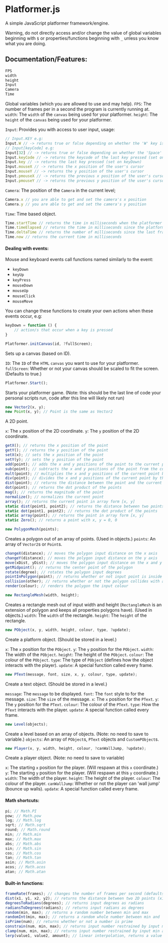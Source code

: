 # Platformer.js
A simple JavaScript platformer framework/engine.

Warning, do not directly access and/or change the value of global variables beginning with `$` or properties/functions beginning with `_` unless you know what you are doing.

## Documentation/Features:
```js
FPS
width
height
Input
Camera
Time
```
Global variables (which you are allowed to use and may help).
`FPS`: The number of frames per in a second the program is currently running at.
`width`: The `width` of the `canvas` being used for your platformer.
`height`: The `height` of the `canvas` being used for your platformer.

`Input`: Provides you with access to user input, usage:
```js
// Input.KEY e.g:
Input.W // -> returns true or false depending on whether the 'W' key is held down on the user's keyboard
// Input[keyCode] e.g:
Input[32] // -> returns true or false depending on whether the 'Space' key (spacebar) is held down on the user's keyboard
Input.keyCode // -> returns the keycode of the last key pressed (set on keyDown)
Input.key // -> returns the last key pressed (set on keyDown)
Input.mouseX // -> returns the x position of the user's cursor
Input.mouseY // -> returns the y position of the user's cursor
Input.pmouseX // -> returns the previous x position of the user's cursor
Input.pmouseY // -> returns the previous y position of the user's cursor
```

`Camera`: The position of the `Camera` in the current level;
```js
Camera.x // you are able to get and set the camera's x position
Camera.y // you are able to get and set the camera's y position
```

`Time`: Time based object.
```js
Time.startTime // returns the time in milliseconds when the platformer was started
Time.timeElapsed // returns the time in milliseconds since the platformer was started
Time.deltaTime // returns the number of milliseconds since the last frame
Time.now // returns the current time in milliseconds
```

#### Dealing with events:
Mouse and keyboard events call functions named similarly to the event:
- `keyDown`
- `keyUp`
- `keyPress`
- `mouseDown`
- `mouseUp`
- `mouseClick`
- `mouseMove`

You can change these functions to create your own actions when these events occur, e.g:
```js
keyDown = function () {
	// action/s that occur when a key is pressed
}
```

```js
Platformer.initCanvas(id, ?fullScreen);
```
Sets up a canvas (based on ID).

`ID`: The `ID` of the `HTML` `canvas` you want to use for your platformer.
`fullScreen`: Whether or not your canvas should be scaled to fit the screen. (Defaults to true.)

```js
Platformer.Start();
```
Starts your platformer game. (Note: this should be the last line of code your personal scripts run, code after this line will likely not run)

```js
new Vector2(x, y);
new Point(x, y); // Point is the same as Vector2
```
A 2D point.

`x`: The `x` position of the 2D coordinate.
`y`: The `y` position of the 2D coordinate.
```js
getX(); // returns the x position of the point
getY(); // returns the y position of the point
setX(x); // sets the x position of the point
setY(y); // sets the y position of the point
add(point); // adds the x and y positions of the point to the current point
sub(point); // subtracts the x and y positions of the point from the current point
mult(point); // multiplies the x and y positions of the current point by the point
div(point); // divides the x and y positions of the current point by the point
dist(point); // returns the distance between the point and the current point
dot(point); // returns the dot product of the points
mag(); // returns the magnitude of the point
normalize(); // normalizes the current point
array(); // returns the current point in array form [x, y]
static dist(point1, point2); // returns the distance between two points
static dot(point1, point2); // returns the dot product of the points
static array(point); // returns the point in array form [x, y]
static Zero(); // returns a point with x, y = 0, 0
```

```js
new PolygonMesh(points);
```
Creates a polygon out of an array of points. (Used in objects.)
`points`: An array of `Vector2`s or `Point`s.
```js
changeX(distance); // moves the polygon input distance on the x axis
changeY(distance); // moves the polygon input distance on the y axis
move(xDist, yDist); // moves the polygon input distance on the x and y axis
getMidpoint(); // returns the center point of the polygon
rotate(degree); // rotates the polygon input degrees
pointInPolygon(point); // returns whether or not input point is inside the polygon
collision(other); // returns whether or not the polygon collides with another polygon
render(colour); // renders the polygon the input colour
```

```js
new RectangleMesh(width, height);
```
Creates a rectangle mesh out of input width and height (`RectangleMesh` is an extension of polygon and keeps all properties polygons have). (Used in objects.)
`width`: The `width` of the rectangle.
`height`: The `height` of the rectangle.

```js
new PObject(x, y, width, height, colour, type, ?update);
```
Create a platform object. (Should be stored in a level.)

`x`: The `x` position for the `PObject`.
`y`: The `y` position for the `PObject`.
`width`: The width of the `PObject`.
`height`: The height of the `PObject`.
`colour`: The colour of the `PObject`.
`type`: The type of `PObject` (defines how the object interacts with the player).
`update`: A special function called every frame.

```js
new PText(message, font, size, x, y, colour, type, update);
```
Create a text object. (Should be stored in a level.)

`message`: The `message` to be displayed.
`font`: The `font` style to for the message.
`size`: The `size` of the message.
`x`: The `x` position for the `PText`.
`y`: The `y` position for the `PText`.
`colour`: The colour of the `PText`.
`type`: How the `PText` interacts with the player.
`update`: A special function called every frame.

```js
new Level(objects);
```
Create a level based on an array of objects. (Note: no need to save to variable.)
`objects`: An array of `PObject`s, `PText` objects and `CustomPObject`s.

```js
new Player(x, y, width, height, colour, ?canWallJump, ?update);
```
Create a player object. (Note: no need to save to variable)

`x`: The starting `x` position for the player. (Will respawn at this `x` coordinate.)
`y`: The starting `y` position for the player. (Will respawn at this `y` coordinate.)
`width`: The width of the player.
`height`: The height of the player.
`colour`: The colour of the player.
`canWallJump`: Whether or not the player can 'wall jump' (bounce up walls).
`update`: A special function called every frame.

#### Math shortcuts:
```js
pi; // Math.PI
pow; // Math.pow
log; // Math.log
sqrt; // Math.sqrt
round; // Math.round
min; // Math.min
max; // Math.max
abs; // Math.abs
sin; // Math.sin
cos; // Math.cos
tan; // Math.tan
asin; // Math.asin
acos; // Math.acos
atan; // Math.atan
```

#### Built-in functions:
```js
frameRate(frames); // changes the number of frames per second (defaults to 60)
dist(x1, y1, x2, y2); // returns the distance between two 2D points (x1, y1 and x2, y2)
degreesToRadians(degrees); // returns input degrees as radians
radiansToDegrees(radians); // returns input radians as degrees
random(min, max); // returns a random number between min and max
randomInt(min, max); // returns a random whole number between min and  max
isPrime(num); // returns whether or not a number is prime
constrain(num, min, max); // returns input number restrained by input min and max
clamp(num, min, max); // returns input number restrained by input min and max
lerp(value1, value2, amount); // linear interpolation, returns a value between value1 and value2 depending on linear interpolation amount
```
